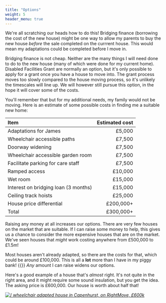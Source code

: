 ```yaml
---
title: "Options"
weight: 5
header_menu: true
---
```


We're all scratching our heads how to do this! Bridging finance (borrowing the
cost of the new house) might be one way to allow my parents to buy the new house
*before* the sale completed on the currrent house. This would mean my
adaptations could be completed before I move in.

Bridging finance is not cheap. Neither are the many things I will need done to
do to the new house (many of which were done for my current home). Disabled
Facilities Grant are normally an option, but it's only possible to apply for a
grant once you have a house to move into. The grant process moves too slowly
compared to the house moving process, so it's unlikely the timescales will line
up. We will however still pursue this option, in the hope it will cover some of
the costs.

You'll remember that but for my additional needs, my family would not be
moving. Here is an estimate of some possible costs in finding me a suitable new
home:

| Item | Estimated cost |
| :- | -: |
| Adaptations for James | &pound;5,000 |
| Wheelchair accessible paths | &pound;7,500 |
| Doorway widening | &pound;7,500 |
| Wheelchair accessible garden room | &pound;7,500 |
| Facilitate parking for care staff | &pound;7,500 |
| Ramped access | &pound;10,000 |
| Wet room | &pound;15,000 |
| Interest on bridging loan (3 months) | &pound;15,000 |
| Ceiling track hoists | &pound;25,000 |
| House price differential | &pound;200,000+ |
| Total | &pound;300,000+ |

Raising any money at all increases our options. There are very few houses on
the market that are suitable. If I can raise some money to help, this gives us
a chance to consider the more expensive houses that are on the market. We've
seen houses that *might* work costing anywhere from &pound;500,000 to
&pound;1.5m!

Most houses aren't already adapted, so there are the costs for that, which
could be around &pound;100,000. This is all a **lot** more than I have in my
piggy bank! {{<icon class="fa fa-money">}} *Any* amount I
can raise widens our options.

Here's a good example of a house that's *almost* right. It's not quite in the
right area, and it might require some sound insulation, but you get the idea.
The asking price is &pound;600,000. Our house is worth about half that!

<a href="https://www.rightmove.co.uk/properties/72688284" target="_blank"><img src="images/capenhurst-wheelchair-adapted-house.jpg" alt=/>
<i>wheelchair adapted house in Capenhurst, on RightMove, &pound;600k</i></a>